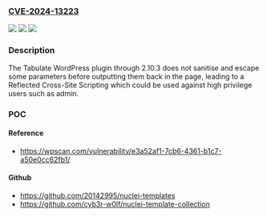 ### [CVE-2024-13223](https://cve.mitre.org/cgi-bin/cvename.cgi?name=CVE-2024-13223)
![](https://img.shields.io/static/v1?label=Product&message=Tabulate&color=blue)
![](https://img.shields.io/static/v1?label=Version&message=n%2Fa&color=blue)
![](https://img.shields.io/static/v1?label=Vulnerability&message=CWE-79%20Cross-Site%20Scripting%20(XSS)&color=brighgreen)

### Description

The Tabulate WordPress plugin through 2.10.3 does not sanitise and escape some parameters before outputting them back in the page, leading to a Reflected Cross-Site Scripting which could be used against high privilege users such as admin.

### POC

#### Reference
- https://wpscan.com/vulnerability/e3a52af1-7cb6-4361-b1c7-a50e0cc62fb1/

#### Github
- https://github.com/20142995/nuclei-templates
- https://github.com/cyb3r-w0lf/nuclei-template-collection


